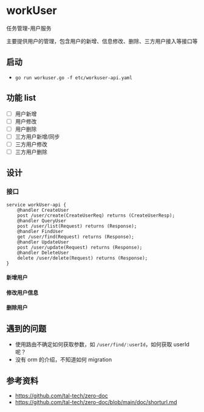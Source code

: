 # workUser
任务管理-用户服务

主要提供用户的管理，包含用户的新增、信息修改、删除、三方用户接入等接口等

## 启动
* `go run workuser.go -f etc/workuser-api.yaml`

## 功能 list
* [ ] 用户新增
* [ ] 用户修改
* [ ] 用户删除
* [ ] 三方用户新增/同步
* [ ] 三方用户修改
* [ ] 三方用户删除

## 设计


### 接口

```
service workUser-api {
	@handler CreateUser
	post /user/create(CreateUserReq) returns (CreateUserResp);
	@handler QueryUser
	post /user/list(Request) returns (Response);
	@handler FindUser
	get /user/find(Request) returns (Response);
	@handler UpdateUser
	post /user/update(Request) returns (Response);
	@handler DeleteUser
	delete /user/delete(Request) returns (Response);
}
```

#### 新增用户

#### 修改用户信息
#### 删除用户

## 遇到的问题
* 使用路由不确定如何获取参数，如 `/user/find/:userId`，如何获取 userId 呢？
* 没有 orm 的介绍，不知道如何 migration



## 参考资料
* https://github.com/tal-tech/zero-doc
* https://github.com/tal-tech/zero-doc/blob/main/doc/shorturl.md
